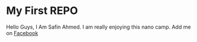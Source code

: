 # My First REPO
Hello Guys, I Am Safin Ahmed. I am really enjoying this nano camp. 
Add me on [Facebook](https://www.facebook.com/brucy.saffu)